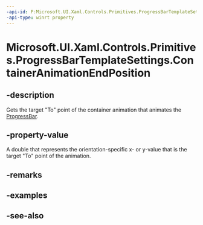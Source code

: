 ```yaml
---
-api-id: P:Microsoft.UI.Xaml.Controls.Primitives.ProgressBarTemplateSettings.ContainerAnimationEndPosition
-api-type: winrt property
---
```


<!-- Property syntax
public double ContainerAnimationEndPosition { get; }
-->

# Microsoft.UI.Xaml.Controls.Primitives.ProgressBarTemplateSettings.ContainerAnimationEndPosition

## -description
Gets the target "To" point of the container animation that animates the [ProgressBar](../microsoft.ui.xaml.controls/progressbar.md).

## -property-value
A double that represents the orientation-specific x- or y-value that is the target "To" point of the animation.

## -remarks

## -examples

## -see-also
